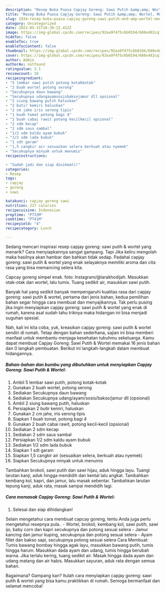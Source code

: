 ```yaml
---
description: "Resep Buka Puasa Capjay Goreng: Sawi Putih &amp;amp; Wortel, Menggugah Selera"
title: "Resep Buka Puasa Capjay Goreng: Sawi Putih &amp;amp; Wortel, Menggugah Selera"
slug: 1934-resep-buka-puasa-capjay-goreng-sawi-putih-and-amp-wortel-menggugah-selera
category: Uncategorized
date: 2022-05-31T16:39:22.412Z
image: https://img-global.cpcdn.com/recipes/92ea9f475c6b0194/680x482cq70/capjay-goreng-sawi-putih-wortel-foto-resep-utama.jpg
hideToc: false
enableToc: true
enableTocContent: false
thumbnail: https://img-global.cpcdn.com/recipes/92ea9f475c6b0194/680x482cq70/capjay-goreng-sawi-putih-wortel-foto-resep-utama.jpg
cover: https://img-global.cpcdn.com/recipes/92ea9f475c6b0194/680x482cq70/capjay-goreng-sawi-putih-wortel-foto-resep-utama.jpg
author: Admin
authorAv: notfound
ratingvalue: 3.1
reviewcount: 18
recipeingredient:
- "5 lembar sawi putih potong kotakkotak"
- "2 buah wortel potong serong"
- "Secukupnya daun bawang"
- "Secukupnya udangayamsosisbaksojamur dll opsional"
- "2 siung bawang putih haluskan"
- "2 butir kemiri haluskan"
- "2 cm jahe iris serong tipis"
- "1 buah tomat potong bagi 4"
- "2 buah cabai rawit potong kecilkecil opsional"
- "2 sdm kecap"
- "2 sdm saus sambal"
- "1/2 sdm kaldu ayam bubuk"
- "1/2 sdm lada bubuk"
- "1 sdt garam"
- "1,5 cangkir air sesuaikan selera berkuah atau nyemek"
- "Secukupnya minyak untuk menumis"
recipeinstructions:

- "Sudah jadi dan siap dinikmati!"
categories:
- Resep
tags:
- capjay
- goreng
- sawi

katakunci: capjay goreng sawi 
nutrition: 227 calories
recipecuisine: Indonesian
preptime: "PT33M"
cooktime: "PT41M"
recipeyield: "4"
recipecategory: Lunch

---
```



Sedang mencari inspirasi resep capjay goreng: sawi putih &amp; wortel yang menarik? Cara menyiapkannya sangat gampang. Tapi Jika keliru mengolah maka hasilnya akan hambar dan bahkan tidak sedap. Padahal capjay goreng: sawi putih &amp; wortel yang enak selayaknya memiliki aroma dan cita rasa yang bisa memancing selera kita.


Capcay goreng simpel enak. foto: Instagram/@larakhodijah. Masukkan otak-otak dan wortel, lalu tumis. Tuang sedikit air, masukkan sawi putih.

Banyak hal yang sedikit banyak mempengaruhi kualitas rasa dari capjay goreng: sawi putih &amp; wortel, pertama dari jenis bahan, kedua pemilihan bahan segar hingga cara membuat dan menyajikannya. Tak perlu pusing jika ingin menyiapkan capjay goreng: sawi putih &amp; wortel yang enak di rumah, karena asal sudah tahu triknya maka hidangan ini bisa menjadi suguhan spesial.


Nah, kali ini kita coba, yuk, kreasikan capjay goreng: sawi putih &amp; wortel sendiri di rumah. Tetap dengan bahan sederhana, sajian ini bisa memberi manfaat untuk membantu menjaga kesehatan tubuhmu sekeluarga. Kamu dapat membuat Capjay Goreng: Sawi Putih &amp; Wortel memakai 16 jenis bahan dan 0 langkah pembuatan. Berikut ini langkah-langkah dalam membuat hidangannya.

<!--inarticleads1-->

##### Bahan-bahan dan bumbu yang dibutuhkan untuk menyiapkan Capjay Goreng: Sawi Putih &amp; Wortel:

1. Ambil 5 lembar sawi putih, potong kotak-kotak
1. Gunakan 2 buah wortel, potong serong
1. Sediakan Secukupnya daun bawang
1. Sediakan Secukupnya udang/ayam/sosis/bakso/jamur dll (opsional)
1. Ambil 2 siung bawang putih, haluskan
1. Persiapkan 2 butir kemiri, haluskan
1. Gunakan 2 cm jahe, iris serong tipis
1. Siapkan 1 buah tomat, potong bagi 4
1. Gunakan 2 buah cabai rawit, potong kecil-kecil (opsional)
1. Sediakan 2 sdm kecap
1. Sediakan 2 sdm saus sambal
1. Persiapkan 1/2 sdm kaldu ayam bubuk
1. Sediakan 1/2 sdm lada bubuk
1. Siapkan 1 sdt garam
1. Siapkan 1,5 cangkir air (sesuaikan selera, berkuah atau nyemek)
1. Siapkan Secukupnya minyak untuk menumis


Tambahkan brokoli, sawi putih dan sawi hijau, aduk hingga layu. Tuangi larutan kanji, aduk hingga mendidih dan kental lalu angkat. Tambahkan kembang kol, kapri, dan jamur, lalu masak sebentar. Tambahkan larutan tepung kanji, aduk rata, masak sampai mendidih lagi. 

<!--inarticleads2-->

##### Cara memasak Capjay Goreng: Sawi Putih &amp; Wortel:


1. Selesai dan siap dihidangkan!

Selain mengetahui cara membuat capcay goreng, tentu Anda juga perlu mengetahui resepnya pula.. - Wortel, brokoli, kembang kol, sawi putih, sawi ijo, baby corn dan kapri secukupnya dan potong sesuai selera - Jamur kancing dan jamur kuping, secukupnya dan potong sesuai selera - Ayam fillet dan bakso sapi, secukupnya potong sesuai selera Cara Membuat: Tumis bawang bombay hingga agak layu, masukkan bawang putih, tumis hingga harum. Masukkan dada ayam dan udang, tumis hingga berubah warna. Jika terlalu kering, tuang sedikit air. Masak hingga dada ayam dan udang matang dan air habis. Masukkan sayuran, aduk rata dengan semua bahan. 

Bagaimana? Gampang kan? Itulah cara menyiapkan capjay goreng: sawi putih &amp; wortel yang bisa kamu praktikkan di rumah. Semoga bermanfaat dan selamat mencoba!
